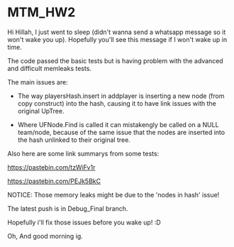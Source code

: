 # MTM_HW2

Hi Hillah, I just went to sleep (didn't wanna send a whatsapp message so it won't wake you up). 
Hopefully you'll see this message if I won't wake up in time. 

The code passed the basic tests but is having problem with the advanced and difficult memleaks tests.

The main issues are:
- The way playersHash.insert in addplayer is inserting a new node (from copy construct) into the hash,
causing it to have link issues with the original UpTree.

- Where UFNode.Find is called it can mistakengly be called on a NULL team/node, because of the same issue that the nodes are inserted
into the hash unlinked to their original tree.

Also here are some link summarys from some tests:

https://pastebin.com/tzWiFv1r

https://pastebin.com/PEJk5BkC

NOTICE: Those memory leaks might be due to the 'nodes in hash' issue!

The latest push is in Debug_Final branch.



Hopefully i'll fix those issues before you wake up! :D

Oh, And good morning ig.
